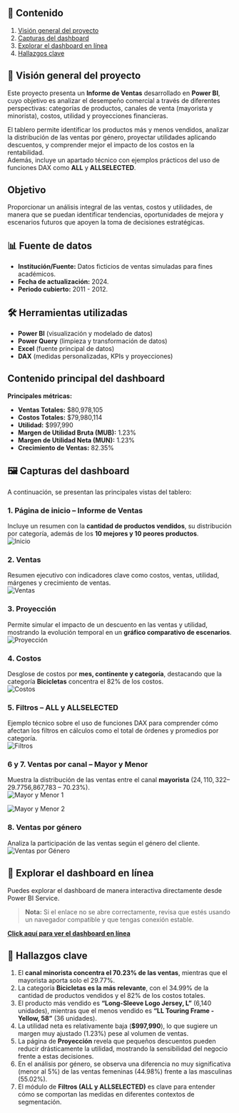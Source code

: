 ## 📑 Contenido
1. [Visión general del proyecto](#-visión-general-del-proyecto)
2. [Capturas del dashboard](#-capturas-del-dashboard)
3. [Explorar el dashboard en línea](#-explorar-el-dashboard-en-línea)
4. [Hallazgos clave](#-hallazgos-clave)

## 📌 Visión general del proyecto

Este proyecto presenta un **Informe de Ventas** desarrollado en **Power BI**, cuyo objetivo es analizar el desempeño comercial a través de diferentes perspectivas: categorías de productos, canales de venta (mayorista y minorista), costos, utilidad y proyecciones financieras.  

El tablero permite identificar los productos más y menos vendidos, analizar la distribución de las ventas por género, proyectar utilidades aplicando descuentos, y comprender mejor el impacto de los costos en la rentabilidad.  
Además, incluye un apartado técnico con ejemplos prácticos del uso de funciones DAX como **ALL** y **ALLSELECTED**.

## Objetivo
Proporcionar un análisis integral de las ventas, costos y utilidades, de manera que se puedan identificar tendencias, oportunidades de mejora y escenarios futuros que apoyen la toma de decisiones estratégicas.

## 📊 Fuente de datos
- **Institución/Fuente:** Datos ficticios de ventas simuladas para fines académicos.
- **Fecha de actualización:** 2024.
- **Periodo cubierto:** 2011 - 2012.

## 🛠️ Herramientas utilizadas
- **Power BI** (visualización y modelado de datos)
- **Power Query** (limpieza y transformación de datos)
- **Excel** (fuente principal de datos)
- **DAX** (medidas personalizadas, KPIs y proyecciones)

## Contenido principal del dashboard

**Principales métricas:**
- **Ventas Totales:** $80,978,105  
- **Costos Totales:** $79,980,114  
- **Utilidad:** $997,990  
- **Margen de Utilidad Bruta (MUB):** 1.23%  
- **Margen de Utilidad Neta (MUN):** 1.23%  
- **Crecimiento de Ventas:** 82.35%  

## 🖼️ Capturas del dashboard

A continuación, se presentan las principales vistas del tablero:

### 1. Página de inicio – Informe de Ventas
Incluye un resumen con la **cantidad de productos vendidos**, su distribución por categoría, además de los **10 mejores y 10 peores productos**.  
![Inicio](Imagenes/Inicio.PNG)

### 2. Ventas 
Resumen ejecutivo con indicadores clave como costos, ventas, utilidad, márgenes y crecimiento de ventas.  
![Ventas](Imagenes/Ventas.PNG)

### 3. Proyección
Permite simular el impacto de un descuento en las ventas y utilidad, mostrando la evolución temporal en un **gráfico comparativo de escenarios**.  
![Proyección](Imagenes/Proyeccion.PNG)

### 4. Costos
Desglose de costos por **mes, continente y categoría**, destacando que la categoría **Bicicletas** concentra el 82% de los costos.  
![Costos](Imagenes/Costos.PNG)

### 5. Filtros – ALL y ALLSELECTED
Ejemplo técnico sobre el uso de funciones DAX para comprender cómo afectan los filtros en cálculos como el total de órdenes y promedios por categoría.  
![Filtros](Imagenes/Filtros.PNG)

### 6 y 7. Ventas por canal – Mayor y Menor
Muestra la distribución de las ventas entre el canal **mayorista** ($24,110,322 – 29.77%) y el canal **minorista** ($56,867,783 – 70.23%).  
![Mayor y Menor 1](Imagenes/MayorMenor1.PNG)

![Mayor y Menor 2](Imagenes/MayorMenor2.PNG)

### 8. Ventas por género
Analiza la participación de las ventas según el género del cliente.  
![Ventas por Género](Imagenes/VentasGenero.PNG)

## 🔗 Explorar el dashboard en línea

Puedes explorar el dashboard de manera interactiva directamente desde Power BI Service.  

> **Nota:** Si el enlace no se abre correctamente, revisa que estés usando un navegador compatible y que tengas conexión estable.

**[Click aquí para ver el dashboard en línea](https://app.powerbi.com/view?r=eyJrIjoiMTRmM2I4MDEtNjFjMi00YmNmLTg4ZDktZDc2MDE1N2IxMjdhIiwidCI6IjFlYmE0NDNmLTIzZTUtNDUzNC05MGQxLTA5NzZhYWJlODZhYyIsImMiOjR9)**

## 📌 Hallazgos clave

1. El **canal minorista concentra el 70.23% de las ventas**, mientras que el mayorista aporta solo el 29.77%.  
2. La categoría **Bicicletas es la más relevante**, con el 34.99% de la cantidad de productos vendidos y el 82% de los costos totales.  
3. El producto más vendido es **“Long-Sleeve Logo Jersey, L”** (6,140 unidades), mientras que el menos vendido es **“LL Touring Frame - Yellow, 58”** (36 unidades).  
4. La utilidad neta es relativamente baja (**$997,990**), lo que sugiere un margen muy ajustado (1.23%) pese al volumen de ventas.  
5. La página de **Proyección** revela que pequeños descuentos pueden reducir drásticamente la utilidad, mostrando la sensibilidad del negocio frente a estas decisiones.  
6. En el análisis por género, se observa una diferencia no muy significativa (menor al 5%) de las ventas femeninas (44.98%) frente a las masculinas (55.02%).  
7. El módulo de **Filtros (ALL y ALLSELECTED)** es clave para entender cómo se comportan las medidas en diferentes contextos de segmentación.  